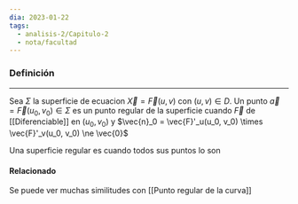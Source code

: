 ```yaml
---
dia: 2023-01-22
tags:
  - analisis-2/Capitulo-2
  - nota/facultad
---
```

### Definición
---
Sea $\Sigma$ la superficie de ecuacion $\vec{X} = \vec{F}(u, v)$ con $(u, v) \in D$. Un punto $\vec{a}=\vec{F}(u_0, v_0) \in \Sigma$ es un punto regular de la superficie cuando $\vec{F}$ de [[Diferenciable]] en $(u_0, v_0)$  y $\vec{n}_0 = \vec{F}'_u(u_0, v_0) \times \vec{F}'_v(u_0, v_0) \ne \vec{0}$

Una superficie regular es cuando todos sus puntos lo son

#### Relacionado
Se puede ver muchas similitudes con [[Punto regular de la curva]]
